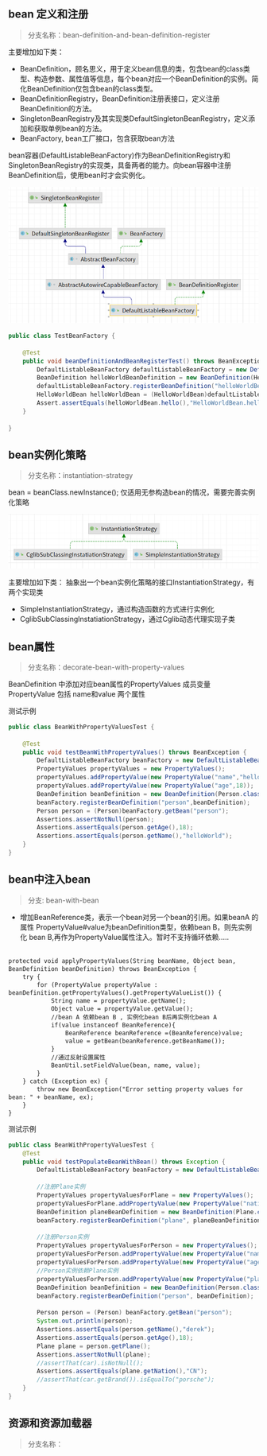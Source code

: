 ## bean 定义和注册
> 分支名称：bean-definition-and-bean-definition-register

主要增加如下类：

- BeanDefinition，顾名思义，用于定义bean信息的类，包含bean的class类型、构造参数、属性值等信息，每个bean对应一个BeanDefinition的实例。简化BeanDefinition仅包含bean的class类型。
- BeanDefinitionRegistry，BeanDefinition注册表接口，定义注册BeanDefinition的方法。
- SingletonBeanRegistry及其实现类DefaultSingletonBeanRegistry，定义添加和获取单例bean的方法。
- BeanFactory, bean工厂接口，包含获取bean方法

bean容器(DefaultListableBeanFactory)作为BeanDefinitionRegistry和SingletonBeanRegistry的实现类，具备两者的能力。向bean容器中注册BeanDefinition后，使用bean时才会实例化。

![bean definition 类关系图](./asset/pics/micro-s1.png)


```java
public class TestBeanFactory {

    @Test
    public void beanDefinitionAndBeanRegisterTest() throws BeanException {
        DefaultListableBeanFactory defaultListableBeanFactory = new DefaultListableBeanFactory();
        BeanDefinition helloWorldBeanDefinition = new BeanDefinition(HelloWorldBean.class);
        defaultListableBeanFactory.registerBeanDefinition("helloWorldBean",helloWorldBeanDefinition);
        HelloWorldBean helloWorldBean = (HelloWorldBean)defaultListableBeanFactory.getBean("helloWorldBean");
        Assert.assertEquals(helloWorldBean.hello(),"HelloWorldBean.hello");
    }

}
```

## bean实例化策略

> 分支名称：instantiation-strategy

bean = beanClass.newInstance(); 仅适用无参构造bean的情况，需要完善实例化策略

![instantiation实例化接口实现](./asset/pics/instantiation-strategy_1.png)

主要增加如下类：
抽象出一个bean实例化策略的接口InstantiationStrategy，有两个实现类
- SimpleInstantiationStrategy，通过构造函数的方式进行实例化
- CglibSubClassingInstatiationStrategy，通过Cglib动态代理实现子类

## bean属性

> 分支名称：decorate-bean-with-property-values 

BeanDefinition 中添加对应bean属性的PropertyValues 成员变量
PropertyValue 包括 name和value 两个属性

测试示例
```java
public class BeanWithPropertyValuesTest {

    @Test
    public void testBeanWithPropertyValues() throws BeanException {
        DefaultListableBeanFactory beanFactory = new DefaultListableBeanFactory();
        PropertyValues propertyValues = new PropertyValues();
        propertyValues.addPropertyValue(new PropertyValue("name","helloWorld"));
        propertyValues.addPropertyValue(new PropertyValue("age",18));
        BeanDefinition beanDefinition = new BeanDefinition(Person.class,propertyValues);
        beanFactory.registerBeanDefinition("person",beanDefinition);
        Person person = (Person)beanFactory.getBean("person");
        Assertions.assertNotNull(person);
        Assertions.assertEquals(person.getAge(),18);
        Assertions.assertEquals(person.getName(),"helloWorld");
    }
}

```

## bean中注入bean
> 分支: bean-with-bean

- 增加BeanReference类，表示一个bean对另一个bean的引用。如果beanA 的属性 PropertyValue#value为beanDefinition类型，依赖bean B，则先实例化
bean B,再作为PropertyValue属性注入。暂时不支持循环依赖.....

``` text

protected void applyPropertyValues(String beanName, Object bean, BeanDefinition beanDefinition) throws BeanException {
    try {
        for (PropertyValue propertyValue : beanDefinition.getPropertyValues().getPropertyValueList()) {
            String name = propertyValue.getName();
            Object value = propertyValue.getValue();
            //bean A 依赖bean B , 实例化bean B后再实例化bean A
            if(value instanceof BeanReference){
                BeanReference beanReference =(BeanReference)value;
                value = getBean(beanReference.getBeanName());
            }
            //通过反射设置属性
            BeanUtil.setFieldValue(bean, name, value);
        }
    } catch (Exception ex) {
        throw new BeanException("Error setting property values for bean: " + beanName, ex);
    }
}
```
测试示例
```java
public class BeanWithPropertyValuesTest {
    @Test
    public void testPopulateBeanWithBean() throws Exception {
        DefaultListableBeanFactory beanFactory = new DefaultListableBeanFactory();

        //注册Plane实例
        PropertyValues propertyValuesForPlane = new PropertyValues();
        propertyValuesForPlane.addPropertyValue(new PropertyValue("nation", "CN"));
        BeanDefinition planeBeanDefinition = new BeanDefinition(Plane.class, propertyValuesForPlane);
        beanFactory.registerBeanDefinition("plane", planeBeanDefinition);

        //注册Person实例
        PropertyValues propertyValuesForPerson = new PropertyValues();
        propertyValuesForPerson.addPropertyValue(new PropertyValue("name", "derek"));
        propertyValuesForPerson.addPropertyValue(new PropertyValue("age", 18));
        //Person实例依赖Plane实例
        propertyValuesForPerson.addPropertyValue(new PropertyValue("plane", new BeanReference("plane")));
        BeanDefinition beanDefinition = new BeanDefinition(Person.class, propertyValuesForPerson);
        beanFactory.registerBeanDefinition("person", beanDefinition);

        Person person = (Person) beanFactory.getBean("person");
        System.out.println(person);
        Assertions.assertEquals(person.getName(),"derek");
        Assertions.assertEquals(person.getAge(),18);
        Plane plane = person.getPlane();
        Assertions.assertNotNull(plane);
        //assertThat(car).isNotNull();
        Assertions.assertEquals(plane.getNation(),"CN");
        //assertThat(car.getBrand()).isEqualTo("porsche");
    }
}
```

## 资源和资源加载器
> 分支名称：